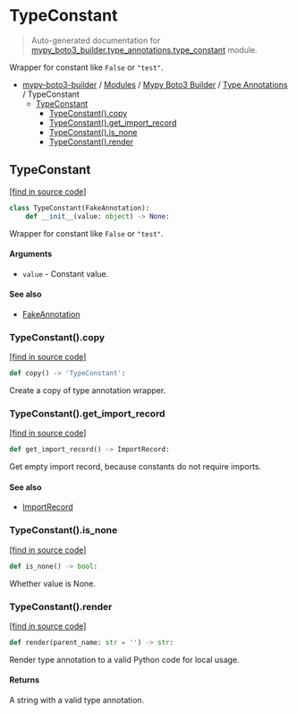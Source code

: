# TypeConstant

> Auto-generated documentation for [mypy_boto3_builder.type_annotations.type_constant](https://github.com/vemel/mypy_boto3_builder/blob/master/mypy_boto3_builder/type_annotations/type_constant.py) module.

Wrapper for constant like `False` or `"test"`.

- [mypy-boto3-builder](../../README.md#mypy_boto3_builder) / [Modules](../../MODULES.md#mypy-boto3-builder-modules) / [Mypy Boto3 Builder](../index.md#mypy-boto3-builder) / [Type Annotations](index.md#type-annotations) / TypeConstant
    - [TypeConstant](#typeconstant)
        - [TypeConstant().copy](#typeconstantcopy)
        - [TypeConstant().get_import_record](#typeconstantget_import_record)
        - [TypeConstant().is_none](#typeconstantis_none)
        - [TypeConstant().render](#typeconstantrender)

## TypeConstant

[[find in source code]](https://github.com/vemel/mypy_boto3_builder/blob/master/mypy_boto3_builder/type_annotations/type_constant.py#L8)

```python
class TypeConstant(FakeAnnotation):
    def __init__(value: object) -> None:
```

Wrapper for constant like `False` or `"test"`.

#### Arguments

- `value` - Constant value.

#### See also

- [FakeAnnotation](fake_annotation.md#fakeannotation)

### TypeConstant().copy

[[find in source code]](https://github.com/vemel/mypy_boto3_builder/blob/master/mypy_boto3_builder/type_annotations/type_constant.py#L37)

```python
def copy() -> 'TypeConstant':
```

Create a copy of type annotation wrapper.

### TypeConstant().get_import_record

[[find in source code]](https://github.com/vemel/mypy_boto3_builder/blob/master/mypy_boto3_builder/type_annotations/type_constant.py#L31)

```python
def get_import_record() -> ImportRecord:
```

Get empty import record, because constants do not require imports.

#### See also

- [ImportRecord](../import_helpers/import_record.md#importrecord)

### TypeConstant().is_none

[[find in source code]](https://github.com/vemel/mypy_boto3_builder/blob/master/mypy_boto3_builder/type_annotations/type_constant.py#L43)

```python
def is_none() -> bool:
```

Whether value is None.

### TypeConstant().render

[[find in source code]](https://github.com/vemel/mypy_boto3_builder/blob/master/mypy_boto3_builder/type_annotations/type_constant.py#L19)

```python
def render(parent_name: str = '') -> str:
```

Render type annotation to a valid Python code for local usage.

#### Returns

A string with a valid type annotation.
